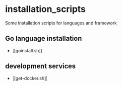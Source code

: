 # installation_scripts
Some installation scripts for languages and framework



## Go language installation
- [[goinstall.sh]]


## development services
- [[get-docker.sh]]
